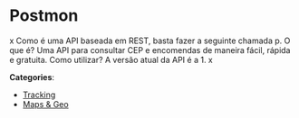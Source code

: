 # Postmon


x Como é uma API baseada em REST, basta fazer a seguinte chamada p. O que é? Uma API para consultar CEP e encomendas de maneira fácil, rápida e gratuita. Como utilizar? A versão atual da API é a 1. x



**Categories**:
- [Tracking](https://github.com/apis-list/apis-list#tracking)
- [Maps & Geo](https://github.com/apis-list/apis-list#maps-and-geo)





